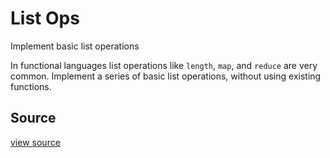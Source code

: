 # List Ops

Implement basic list operations

In functional languages list operations like `length`, `map`, and
`reduce` are very common. Implement a series of basic list operations,
without using existing functions.

## Source

 [view source]()
